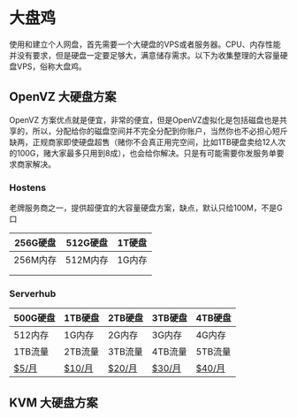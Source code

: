 
# 大盘鸡

使用和建立个人网盘，首先需要一个大硬盘的VPS或者服务器。CPU、内存性能并没有要求，但是硬盘一定要足够大，满意储存需求。以下为收集整理的大容量硬盘VPS，俗称大盘鸡。

## OpenVZ 大硬盘方案

OpenVZ 方案优点就是便宜，非常的便宜，但是OpenVZ虚拟化是包括磁盘也是共享的，所以，分配给你的磁盘空间并不完全分配到你账户，当然你也不必担心短斤缺两，正规商家即使硬盘超售（赌你不会真正用完空间，比如1TB硬盘卖给12人次的100G，赌大家最多只用到8成），也会给你解决。只是有可能需要你发服务单要求商家解决。

### Hostens
老牌服务商之一，提供超便宜的大容量硬盘方案，缺点，默认只给100M，不是G口

| 256G硬盘 | 512G硬盘 | 1T硬盘 |
|---------|---------|-------|
| 256M内存 | 512M内存 | 1G内存  |
|  |  |   |
|  |  |   |


### Serverhub

| 500G硬盘 | 1TB硬盘 | 2TB硬盘 | 3TB硬盘 | 4TB硬盘 |
|---------|--------|---------|--------|--------|
| 512内存 | 1G内存 | 2G内存 | 3G内存 | 4G内存  |
| 1TB流量 | 2TB流量 | 3TB流量  | 4TB流量  | 5TB流量 |
| [$5/月](http://my.serverhub.com/aff.php?aff=171&pid=613) | [$10/月](http://my.serverhub.com/aff.php?aff=171&pid=614) | [$20/月](http://my.serverhub.com/aff.php?aff=171&pid=615) | [$30/月](http://my.serverhub.com/aff.php?aff=171&pid=616) | [$40/月](http://my.serverhub.com/aff.php?aff=171&pid=617) |


## KVM 大硬盘方案


<!--stackedit_data:
eyJoaXN0b3J5IjpbMTIzNjI3MDMxNSwxMjMzMjUwMDc0LDEwNT
QxODU2NjksLTE1MDI1NDcwODgsMTgyNTEzMTY4OCwtNzEyMDgy
MzFdfQ==
-->